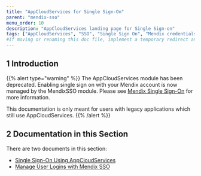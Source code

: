 ```yaml
---
title: "AppCloudServices for Single Sign-On"
parent: "mendix-sso"
menu_order: 10
description: "AppCloudServices landing page for Single Sign-on"
tags: ["AppCloudServices", "SSO", "Single Sign On", "Mendix credentials"]
#If moving or renaming this doc file, implement a temporary redirect and let the respective team know they should update the URL in the product. See Mapping to Products for more details.
---
```


## 1 Introduction

{{% alert type="warning" %}}
The AppCloudServices module has been deprecated. Enabling single sign on with your Mendix account is now managed by the MendixSSO module. Please see [Mendix Single Sign-On](mendix-sso) for more information.

This documentation is only meant for users with legacy applications which still use AppCloudServices.
{{% /alert %}}

## 2 Documentation in this Section

There are two documents in this section:

* [Single Sign-On Using AppCloudServices](integrate-with-mendix-sso)
* [Manage User Logins with Mendix SSO](managing-mendix-sso)
